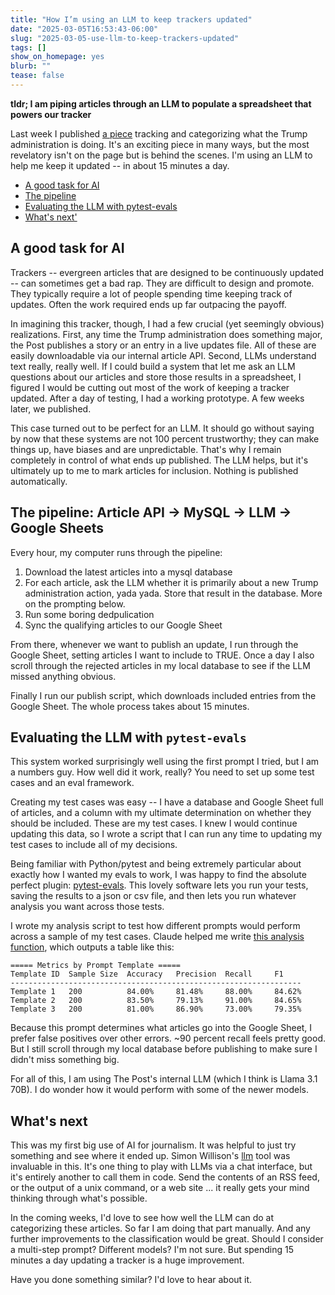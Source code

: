 ```yaml
---
title: "How I’m using an LLM to keep trackers updated"
date: "2025-03-05T16:53:43-06:00"
slug: "2025-03-05-use-llm-to-keep-trackers-updated"
tags: []
show_on_homepage: yes
blurb: ""
tease: false
---
```


**tldr; I am piping articles through an LLM to populate a spreadsheet that powers our tracker**

Last week I published [a piece](https://www.washingtonpost.com/politics/interactive/2025/trump-administration-actions/) tracking and categorizing what the Trump administration is doing. It's an exciting piece in many ways, but the most revelatory isn't on the page but is behind the scenes. I'm using an LLM to help me keep it updated -- in about 15 minutes a day.

- [A good task for AI](#a-good-task-for-AI)
- [The pipeline](#the-pipeline)
- [Evaluating the LLM with pytest-evals](#evaluating-the-llm-with-pytest-evals)
- [What's next'](#whats-next)

## A good task for AI

Trackers -- evergreen articles that are designed to be continuously updated -- can sometimes get a bad rap. They are difficult to design and promote. They typically require a lot of people spending time keeping track of updates. Often the work required ends up far outpacing the payoff.

In imagining this tracker, though, I had a few crucial (yet seemingly obvious) realizations. First, any time the Trump administration does something major, the Post publishes a story or an entry in a live updates file. All of these are easily downloadable via our internal article API. Second, LLMs understand text really, really well. If I could build a system that let me ask an LLM questions about our articles and store those results in a spreadsheet, I figured I would be cutting out most of the work of keeping a tracker updated. After a day of testing, I had a working prototype. A few weeks later, we published.

This case turned out to be perfect for an LLM. It should go without saying by now that these systems are not 100 percent trustworthy; they can make things up, have biases and are unpredictable. That's why I remain completely in control of what ends up published. The LLM helps, but it's ultimately up to me to mark articles for inclusion. Nothing is published automatically.

## The pipeline: Article API -> MySQL -> LLM -> Google Sheets

Every hour, my computer runs through the pipeline:

1. Download the latest articles into a mysql database
2. For each article, ask the LLM whether it is primarily about a new Trump administration action, yada yada. Store that result in the database. More on the prompting below.
3. Run some boring dedpulication
4. Sync the qualifying articles to our Google Sheet

From there, whenever we want to publish an update, I run through the Google Sheet, setting articles I want to include to TRUE. Once a day I also scroll through the rejected articles in my local database to see if the LLM missed anything obvious.

Finally I run our publish script, which downloads included entries from the Google Sheet. The whole process takes about 15 minutes.

## Evaluating the LLM with `pytest-evals`

This system worked surprisingly well using the first prompt I tried, but I am a numbers guy. How well did it work, really? You need to set up some test cases and an eval framework.

Creating my test cases was easy -- I have a database and Google Sheet full of articles, and a column with my ultimate determination on whether they should be included. These are my test cases. I knew I would continue updating this data, so I wrote a script that I can run any time to updating my test cases to include all of my decisions.

Being familiar with Python/pytest and being extremely particular about exactly how I wanted my evals to work, I was happy to find the absolute perfect plugin: [pytest-evals](https://github.com/AlmogBaku/pytest-evals). This lovely software lets you run your tests, saving the results to a json or csv file, and then lets you run whatever analysis you want across those tests.

I wrote my analysis script to test how different prompts would perform across a sample of my test cases. Claude helped me write [this analysis function](https://kschaul.com/jump-start/?path=/docs/python-pytest-evals-helpers--docs), which outputs a table like this:

```
===== Metrics by Prompt Template =====
Template ID  Sample Size  Accuracy   Precision  Recall     F1
-----------------------------------------------------------------
Template 1   200          84.00%     81.48%     88.00%     84.62%
Template 2   200          83.50%     79.13%     91.00%     84.65%
Template 3   200          81.00%     86.90%     73.00%     79.35%
```

Because this prompt determines what articles go into the Google Sheet, I prefer false positives over other errors. ~90 percent recall feels pretty good. But I still scroll through my local database before publishing to make sure I didn't miss something big.

For all of this, I am using The Post's internal LLM (which I think is Llama 3.1 70B). I do wonder how it would perform with some of the newer models.

## What's next

This was my first big use of AI for journalism. It was helpful to just try something and see where it ended up. Simon Willison's [llm](https://llm.datasette.io/en/stable/) tool was invaluable in this. It's one thing to play with LLMs via a chat interface, but it's entirely another to call them in code. Send the contents of an RSS feed, or the output of a unix command, or a web site ... it really gets your mind thinking through what's possible.

In the coming weeks, I'd love to see how well the LLM can do at categorizing these articles. So far I am doing that part manually. And any further improvements to the classification would be great. Should I consider a multi-step prompt? Different models? I'm not sure. But spending 15 minutes a day updating a tracker is a huge improvement.

Have you done something similar? I'd love to hear about it.

